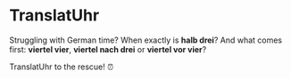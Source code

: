 # TranslatUhr

Struggling with German time?
When exactly is **halb drei**?
And what comes first: **viertel vier**, **viertel nach drei** or **viertel vor vier**?

TranslatUhr to the rescue! ⏰
